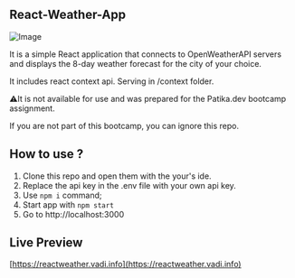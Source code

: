## React-Weather-App

![Image](https://download.vadi.info/fmss-weather.jpg)

It is a simple React application that connects to OpenWeatherAPI servers and displays the 8-day weather forecast for the city of your choice.

It includes react context api. Serving in /context folder.

:warning:It is not available for use and was prepared for the Patika.dev bootcamp assignment.

If you are not part of this bootcamp, you can ignore this repo.

## How to use ?

1) Clone this repo and open them with the your's ide.
2) Replace the api key in the .env file with your own api key.
3) Use `npm i` command;
4) Start app with `npm start`
5) Go to http://localhost:3000

## Live Preview

[https://reactweather.vadi.info](https://reactweather.vadi.info)